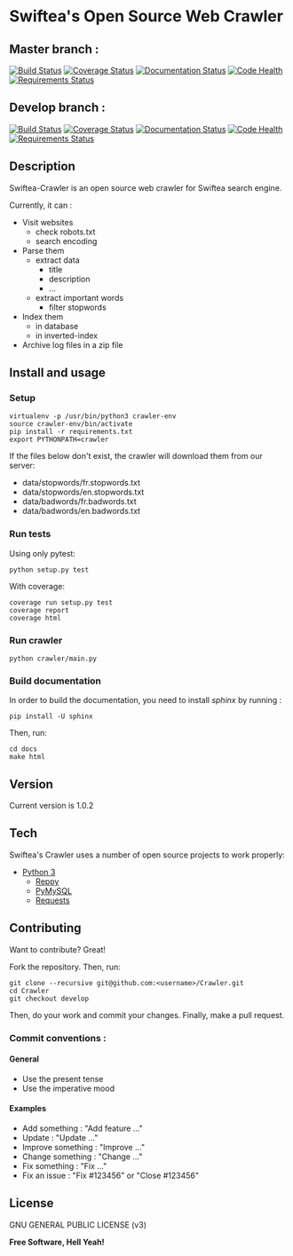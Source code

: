 # Swiftea's Open Source Web Crawler

## Master branch :
[![Build Status](https://travis-ci.org/Swiftea/Crawler.svg?branch=master)](https://travis-ci.org/Swiftea/Crawler)
[![Coverage Status](https://coveralls.io/repos/github/Swiftea/Crawler/badge.svg?branch=master)](https://coveralls.io/github/Swiftea/Crawler?branch=master)
[![Documentation Status](https://readthedocs.org/projects/crawler/badge/?version=master)](http://crawler.readthedocs.io/en/master/?badge=master)
[![Code Health](https://landscape.io/github/Swiftea/Crawler/master/landscape.svg?style=flat)](https://landscape.io/github/Swiftea/Crawler/master)
[![Requirements Status](https://requires.io/github/Swiftea/Crawler/requirements.svg?branch=master)](https://requires.io/github/Swiftea/Crawler/requirements/?branch=master)


## Develop branch :
[![Build Status](https://travis-ci.org/Swiftea/Crawler.svg?branch=develop)](https://travis-ci.org/Swiftea/Crawler)
[![Coverage Status](https://coveralls.io/repos/github/Swiftea/Crawler/badge.svg?branch=develop)](https://coveralls.io/github/Swiftea/Crawler?branch=develop)
[![Documentation Status](https://readthedocs.org/projects/crawler/badge/?version=develop)](http://crawler.readthedocs.io/en/develop/index.html)
[![Code Health](https://landscape.io/github/Swiftea/Crawler/develop/landscape.svg?style=flat)](https://landscape.io/github/Swiftea/Crawler/develop)
[![Requirements Status](https://requires.io/github/Swiftea/Crawler/requirements.svg?branch=develop)](https://requires.io/github/Swiftea/Crawler/requirements/?branch=develop)

## Description

Swiftea-Crawler is an open source web crawler for Swiftea search engine.

Currently, it can :
  - Visit websites
    - check robots.txt
    - search encoding
  - Parse them
    - extract data
      - title
      - description
      - ...
    - extract important words
      - filter stopwords
  - Index them
    - in database
    - in inverted-index
  - Archive log files in a zip file

## Install and usage

### Setup

    virtualenv -p /usr/bin/python3 crawler-env
    source crawler-env/bin/activate
    pip install -r requirements.txt
    export PYTHONPATH=crawler

If the files below don't exist, the crawler will download them from our server:

- data/stopwords/fr.stopwords.txt
- data/stopwords/en.stopwords.txt
- data/badwords/fr.badwords.txt
- data/badwords/en.badwords.txt

### Run tests

Using only pytest:

    python setup.py test

With coverage:

    coverage run setup.py test
    coverage report
    coverage html

### Run crawler

    python crawler/main.py

### Build documentation

In order to build the documentation, you need to install *sphinx* by running :

    pip install -U sphinx

Then, run:

    cd docs
    make html

## Version

Current version is 1.0.2

## Tech

Swiftea's Crawler uses a number of open source projects to work properly:

- [Python 3](https://www.python.org/)
  - [Reppy](https://github.com/seomoz/reppy)
  - [PyMySQL](https://github.com/PyMySQL/PyMySQL/)
  - [Requests](https://github.com/kennethreitz/requests)


## Contributing

Want to contribute? Great!

Fork the repository. Then, run:

    git clone --recursive git@github.com:<username>/Crawler.git
    cd Crawler
    git checkout develop

Then, do your work and commit your changes. Finally, make a pull request.

### Commit conventions :

#### General
  - Use the present tense
  - Use the imperative mood

#### Examples
  - Add something : "Add feature ..."
  - Update : "Update ..."
  - Improve something : "Improve ..."
  - Change something : "Change ..."
  - Fix something : "Fix ..."
  - Fix an issue : "Fix #123456" or "Close #123456"

License
----

GNU GENERAL PUBLIC LICENSE (v3)

**Free Software, Hell Yeah!**
